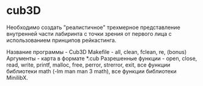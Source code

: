 # cub3D

Необходимо создать "реалистичное" трехмерное представление внутренней части лабиринта с точки зрения от первого лица с использованием принципов рейкастинга.

Название программы  - Cub3D
Makefile - all, clean, fclean, re, (bonus)
Аргументы - карта в формате *.cub
Разрешенные функции - open, close, read, write, printf, malloc, free, perror, strerror, exit, все функции библиотеки math (-lm man man 3 math), все функции библиотеки MinilibX.
